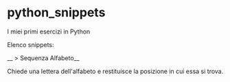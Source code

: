 # python_snippets
I miei primi esercizi in Python

Elenco snippets:

__ > Sequenza Alfabeto__

Chiede una lettera dell'alfabeto e restituisce la posizione in cui essa si trova.
